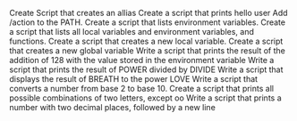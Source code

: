 Create Script that creates an allias
Create a script that prints hello user
Add /action to the PATH.
Create a script that lists environment variables.
Create a script that lists all local variables and environment variables, and functions.
Create a script that creates a new local variable.
Create a script that creates a new global variable
Write a script that prints the result of the addition of 128 with the value stored in the environment variable
Write a script that prints the result of POWER divided by DIVIDE
Write a script that displays the result of BREATH to the power LOVE
Write a script that converts a number from base 2 to base 10.
Create a script that prints all possible combinations of two letters, except oo
Write a script that prints a number with two decimal places, followed by a new line
